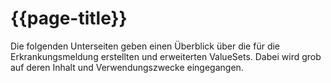 # {{page-title}}   
Die folgenden Unterseiten geben einen Überblick über die für die Erkrankungsmeldung erstellten und erweiterten ValueSets. Dabei wird grob auf deren Inhalt und Verwendungszwecke eingegangen.

